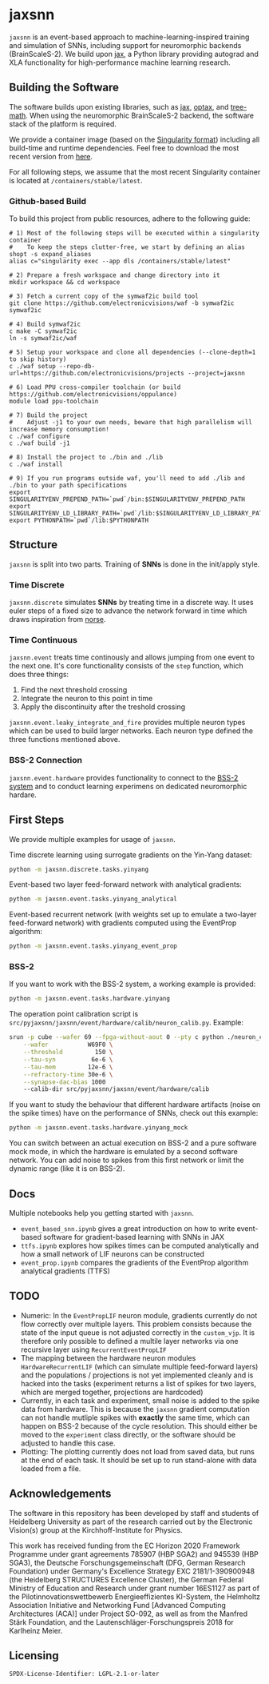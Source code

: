 # jaxsnn

`jaxsnn` is an event-based approach to machine-learning-inspired training and
simulation of SNNs, including support for neuromorphic backends (BrainScaleS-2).
We build upon [jax](https://github.com/google/jax), a Python library providing
autograd and XLA functionality for high-performance machine learning research.


## Building the Software

The software builds upon existing libraries, such as
[jax](https://github.com/google/jax),
[optax](https://github.com/deepmind/optax),
and [tree-math](https://github.com/google/tree-math).
When using the neuromorphic BrainScaleS-2 backend, the software stack of the
platform is required.

We provide a container image (based on the [Singularity format](https://sylabs.io/docs/)) including all build-time and runtime dependencies.
Feel free to download the most recent version from [here](https://openproject.bioai.eu/containers/).

For all following steps, we assume that the most recent Singularity container is located at `/containers/stable/latest`.


### Github-based Build
To build this project from public resources, adhere to the following guide:

```shell
# 1) Most of the following steps will be executed within a singularity container
#    To keep the steps clutter-free, we start by defining an alias
shopt -s expand_aliases
alias c="singularity exec --app dls /containers/stable/latest"

# 2) Prepare a fresh workspace and change directory into it
mkdir workspace && cd workspace

# 3) Fetch a current copy of the symwaf2ic build tool
git clone https://github.com/electronicvisions/waf -b symwaf2ic symwaf2ic

# 4) Build symwaf2ic
c make -C symwaf2ic
ln -s symwaf2ic/waf

# 5) Setup your workspace and clone all dependencies (--clone-depth=1 to skip history)
c ./waf setup --repo-db-url=https://github.com/electronicvisions/projects --project=jaxsnn

# 6) Load PPU cross-compiler toolchain (or build https://github.com/electronicvisions/oppulance)
module load ppu-toolchain

# 7) Build the project
#    Adjust -j1 to your own needs, beware that high parallelism will increase memory consumption!
c ./waf configure
c ./waf build -j1

# 8) Install the project to ./bin and ./lib
c ./waf install

# 9) If you run programs outside waf, you'll need to add ./lib and ./bin to your path specifications
export SINGULARITYENV_PREPEND_PATH=`pwd`/bin:$SINGULARITYENV_PREPEND_PATH
export SINGULARITYENV_LD_LIBRARY_PATH=`pwd`/lib:$SINGULARITYENV_LD_LIBRARY_PATH
export PYTHONPATH=`pwd`/lib:$PYTHONPATH
```

## Structure

`jaxsnn` is split into two parts. Training of **SNNs** is done in the init/apply style.

### Time Discrete

`jaxsnn.discrete` simulates **SNNs** by treating time in a discrete way. It uses euler steps of a fixed size to advance the network forward in time which draws inspiration from [norse](www.github.com/norse/norse). 


### Time Continuous

`jaxsnn.event` treats time continously and allows jumping from one event to the next one. It's core functionality consists of the `step` function, which does three things:

1. Find the next threshold crossing
2. Integrate the neuron to this point in time
3. Apply the discontinuity after the treshold crossing

`jaxsnn.event.leaky_integrate_and_fire` provides multiple neuron types which can be used to build larger networks. Each neuron type defined the three functions mentioned above.

### BSS-2 Connection

`jaxsnn.event.hardware` provides functionality to connect to the [BSS-2 system](https://www.frontiersin.org/articles/10.3389/fnins.2022.795876/full) and to conduct learning experimens on dedicated neuromorphic hardare.


## First Steps

We provide multiple examples for usage of `jaxsnn`.

Time discrete learning using surrogate gradients on the Yin-Yang dataset:

```bash
python -m jaxsnn.discrete.tasks.yinyang
```

Event-based two layer feed-forward network with analytical gradients:

```bash
python -m jaxsnn.event.tasks.yinyang_analytical
```

Event-based recurrent network (with weights set up to emulate a two-layer feed-forward network) with gradients computed using the EventProp algorithm:

```bash
python -m jaxsnn.event.tasks.yinyang_event_prop
```

### BSS-2

If you want to work with the BSS-2 system, a working example is provided:

```bash
python -m jaxsnn.event.tasks.hardware.yinyang
```

The operation point calibration script is `src/pyjaxsnn/jaxsnn/event/hardware/calib/neuron_calib.py`.
Example:

```bash
srun -p cube --wafer 69 --fpga-without-aout 0 --pty c python ./neuron_calib.py \
	--wafer           W69F0 \
	--threshold         150 \
	--tau-syn          6e-6 \
	--tau-mem         12e-6 \
	--refractory-time 30e-6 \
	--synapse-dac-bias 1000
	--calib-dir src/pyjaxsnn/jaxsnn/event/hardware/calib
```

If you want to study the behaviour that different hardware artifacts (noise on the spike times) have on the performance of SNNs, check out this example:

```bash
python -m jaxsnn.event.tasks.hardware.yinyang_mock
```

You can switch between an actual execution on BSS-2 and a pure software mock mode, in which the hardware is emulated by a second software network. You can
add noise to spikes from this first network or limit the dynamic range (like it is on BSS-2).

## Docs

Multiple notebooks help you getting started with `jaxsnn`.

- `event_based_snn.ipynb` gives a great introduction on how to write event-based software for gradient-based learning with SNNs in JAX
- `ttfs.ipynb` explores how spikes times can be computed analytically and how a small network of LIF neurons can be constructed
- `event_prop.ipynb` compares the gradients of the EventProp algorithm analytical gradients (TTFS)

## TODO

- Numeric: In the `EventPropLIF` neuron module, gradients currently do not flow correctly over multiple layers. This problem consists because the state of the input queue is not adjusted correctly in the `custom_vjp`. It is therefore only possible to defined a multile layer networks via one recursive layer using `RecurrentEventPropLIF`
- The mapping between the hardware neuron modules `HardwareRecurrentLIF` (which can simulate multiple feed-forward layers) and the populations / projections is not yet implemented cleanly and is hacked into the tasks (experiment returns a list of spikes for two layers, which are merged together, projections are hardcoded)
- Currently, in each task and experiment, small noise is added to the spike data from hardware. This is because the `jaxsnn` gradient computation can not handle mutliple spikes with **exactly** the same time, which can happen on BSS-2 because of the cycle resolution. This should either be moved to the `experiment` class directly, or the software should be adjusted to handle this case.
- Plotting: The plotting currently does not load from saved data, but runs at the end of each task. It should be set up to run stand-alone with data loaded from a file.

## Acknowledgements

The software in this repository has been developed by staff and students
of Heidelberg University as part of the research carried out by the
Electronic Vision(s) group at the Kirchhoff-Institute for Physics.

This work has received funding from the EC Horizon 2020 Framework Programme
under grant agreements 785907 (HBP SGA2) and 945539 (HBP SGA3), the Deutsche
Forschungsgemeinschaft (DFG, German Research Foundation) under Germany's
Excellence Strategy EXC 2181/1-390900948 (the Heidelberg STRUCTURES Excellence
Cluster), the German Federal Ministry of Education and Research under grant
number 16ES1127 as part of the Pilotinnovationswettbewerb Energieeffizientes
KI-System, the Helmholtz Association Initiative and Networking Fund [Advanced
Computing Architectures (ACA)] under Project SO-092, as well as from the
Manfred Stärk Foundation, and the Lautenschläger-Forschungspreis 2018 for
Karlheinz Meier.

## Licensing

`SPDX-License-Identifier: LGPL-2.1-or-later`
